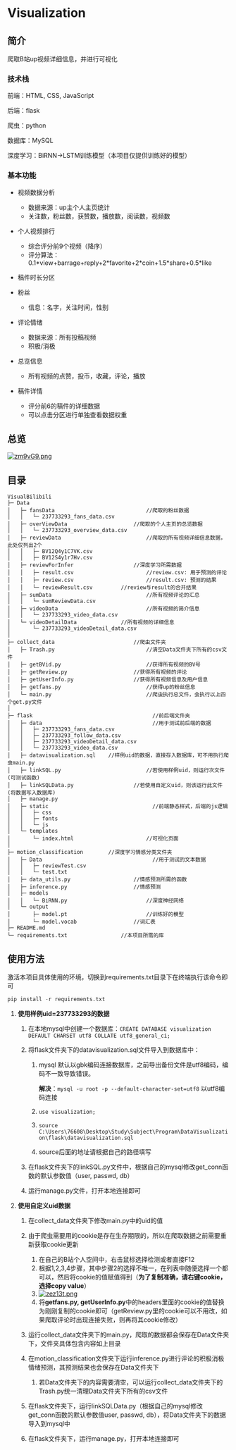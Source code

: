 # Visualization

## 简介

爬取B站up视频详细信息，并进行可视化



### 技术栈

前端：HTML, CSS, JavaScript

后端：flask

爬虫：python

数据库：MySQL

深度学习：BiRNN->LSTM训练模型（本项目仅提供训练好的模型）



### 基本功能

- 视频数据分析
  - 数据来源：up主个人主页统计
  - 关注数，粉丝数，获赞数，播放数，阅读数，视频数

- 个人视频排行
  - 综合评分前9个视频（降序）
  - 评分算法：0.1\*view+barrage+reply+2\*favorite+2\*coin+1.5\*share+0.5*like

- 稿件时长分区
- 粉丝
  - 信息：名字，关注时间，性别

- 评论情绪
  - 数据来源：所有投稿视频
  - 积极/消极

- 总览信息
  - 所有视频的点赞，投币，收藏，评论，播放

- 稿件详情
  - 评分前6的稿件的详细数据
  - 可以点击分区进行单独查看数据权重




## 总览

[![zm9vG9.png](https://s1.ax1x.com/2022/11/17/zm9vG9.png)](https://imgse.com/i/zm9vG9)



## 目录

```
VisualBilibili
├─ Data
│	├─ fansData								//爬取的粉丝数据
│	│	└─ 237733293_fans_data.csv
│	├─ overViewData						//爬取的个人主页的总览数据
│	│	└─ 237733293_overview_data.csv
│	├─ reviewData							//爬取的所有视频详细信息数据，此处仅列出2个
│	│	├─ BV12Q4y1C7VK.csv
│	│	├─ BV12S4y1r7Hv.csv
│	├─ reviewForInfer					//深度学习所需数据
│	│	├─ result.csv						//review.csv: 用于预测的评论
│	│	├─ review.csv						//result.csv: 预测的结果
│	│	└─ reviewResult.csv			//review与result的合并结果
│	├─ sumData								//所有视频评论的汇总
│	│	└─ sumReviewData.csv
│	├─ videoData							//所有视频的简介信息
│	│	└─ 237733293_video_data.csv
│	└─ videoDetailData				//所有视频的详细信息
│	 	└─ 237733293_videoDetail_data.csv
│
├─ collect_data							//爬虫文件夹
│	├─ Trash.py								//清空Data文件夹下所有的csv文件
│	├─ getBVid.py							//获得所有视频的BV号
│	├─ getReview.py						//获得所有视频的评论
│	├─ getUserInfo.py					//获得所有视频信息及用户信息
│	├─ getfans.py							//获得up的粉丝信息
│	└─ main.py								//爬虫执行总文件，会执行以上四个get.py文件
│
├─ flask									  //前后端文件夹
│	├─ data									  //用于测试前后端的数据
│	│	├─ 237733293_fans_data.csv
│	│	├─ 237733293_follow_data.csv
│	│	├─ 237733293_videoDetail_data.csv
│	│	└─ 237733293_video_data.csv
│	├─ datavisualization.sql	//样例uid的数据，直接存入数据库，可不用执行爬虫main.py
│	├─ linkSQL.py							//若使用样例uid，则运行次文件(可测试函数)
│	├─ linkSQLData.py					//若使用自定义uid，则该运行此文件(将数据写入数据库)
│	├─ manage.py
│	├─ static								  //前端静态样式，后端的js逻辑
│	│	├─ css
│	│	├─ fonts
│	│	└─ js
│	└─ templates
│	 	└─ index.html						//可视化页面
│
├─ motion_classification		//深度学习情感分类文件夹
│	├─ Data									  //用于测试的文本数据
│	│	├─ reviewTest.csv
│	│	└─ test.txt
│	├─ data_utils.py					//情感预测所需的函数
│	├─ inference.py						//情感预测
│	├─ models															
│	│	└─ BiRNN.py							//深度神经网络
│	└─ output
│	 	├─ model.pt							//训练好的模型
│	 	└─ model.vocab					//词汇表
├─ README.md
└─ requirements.txt					//本项目所需的库
```



## 使用方法

激活本项目具体使用的环境，切换到requirements.txt目录下在终端执行该命令即可

```python
pip install -r requirements.txt
```

1. **使用样例uid=237733293的数据**

   1. 在本地mysql中创建一个数据库：`CREATE DATABASE visualization DEFAULT CHARSET utf8 COLLATE utf8_general_ci;`

   2. 将flask文件夹下的datavisualization.sql文件导入到数据库中：

      1. mysql 默认以gbk编码连接数据库，之前导出备份文件是utf8编码，编码不一致导致错误。

         **解决**：`mysql -u root -p --default-character-set=utf8` 以utf8编码连接

      2. `use visualization;`

      3. `source C:\Users\76608\Desktop\Study\Subject\Program\DataVisualization\flask\datavisualization.sql`

      4. source后面的地址请根据自己的路径填写

   3. 在flask文件夹下的linkSQL.py文件中，根据自己的mysql修改get_conn函数的默认参数值（user, passwd, db）

   4. 运行manage.py文件，打开本地连接即可

2. **使用自定义uid数据**

   1. 在collect_data文件夹下修改main.py中的uid的值
   2. 由于爬虫需要用的cookie是存在生存期限的，所以在爬取数据之前需要重新获取cookie更新
      1. 在自己的B站个人空间中，右击鼠标选择检测或者直接F12
      2. 根据1,2,3,4步骤，其中步骤2的选择不唯一，在列表中随便选择一个都可以，然后将cookie的值赋值得到（**为了复制准确，请右键cookie，选择copy value**）
      3. [![zez13t.png](https://s1.ax1x.com/2022/11/17/zez13t.png)](https://imgse.com/i/zez13t)
      4. 将**getfans.py, getUserInfo.py**中的headers里面的cookie的值替换为刚刚复制的cookie即可（getReview.py里的cookie可以不用改，如果爬取评论时出现连接失败，则再将其cookie修改）

   3. 运行collect_data文件夹下的main.py，爬取的数据都会保存在Data文件夹下，文件夹具体包含内容如上目录
   4. 在motion_classification文件夹下运行inference.py进行评论的积极消极情绪预测，其预测结果也会保存在Data文件夹下
      1. 若Data文件夹下的内容需要清空，可以运行collect_data文件夹下的Trash.py统一清理Data文件夹下所有的csv文件

   5. 在flask文件夹下，运行linkSQLData.py（根据自己的mysql修改get_conn函数的默认参数值user, passwd, db），将Data文件夹下的数据导入到mysql中
   6. 在flask文件夹下，运行manage.py，打开本地连接即可





























